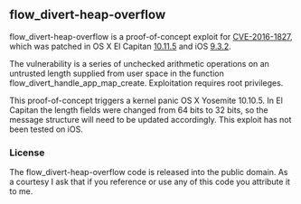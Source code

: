 ## flow_divert-heap-overflow

<!-- Brandon Azad -->

flow_divert-heap-overflow is a proof-of-concept exploit for [CVE-2016-1827], which was patched in
OS X El Capitan [10.11.5] and iOS [9.3.2].

[CVE-2016-1827]: https://www.cve.mitre.org/cgi-bin/cvename.cgi?name=2016-1827
[10.11.5]: https://support.apple.com/en-us/HT206567
[9.3.2]: https://support.apple.com/en-us/HT206568

The vulnerability is a series of unchecked arithmetic operations on an untrusted length supplied
from user space in the function flow_divert_handle_app_map_create. Exploitation requires root
privileges.

This proof-of-concept triggers a kernel panic OS X Yosemite 10.10.5. In El Capitan the length
fields were changed from 64 bits to 32 bits, so the message structure will need to be updated
accordingly. This exploit has not been tested on iOS.

### License

The flow_divert-heap-overflow code is released into the public domain. As a courtesy I ask that if
you reference or use any of this code you attribute it to me.
